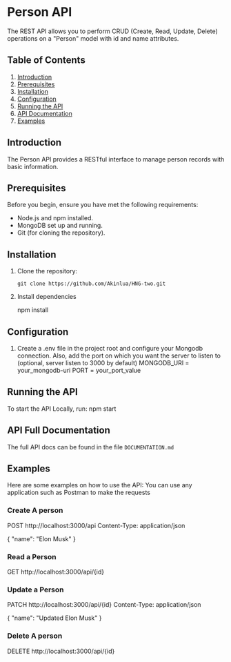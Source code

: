 # Person API

The REST API allows you to perform CRUD (Create, Read, Update, Delete) operations on a "Person" model with id and name attributes.

## Table of Contents

1. [Introduction](#introduction)
2. [Prerequisites](#prerequisites)
3. [Installation](#installation)
4. [Configuration](#configuration)
5. [Running the API](#running-the-api)
6. [API Documentation](#api-documentation)
7. [Examples](#examples)

## Introduction

The Person API provides a RESTful interface to manage person records with basic information.

## Prerequisites

Before you begin, ensure you have met the following requirements:

- Node.js and npm installed.        
- MongoDB set up and running.
- Git (for cloning the repository).

## Installation

1. Clone the repository:

   ```shell
   git clone https://github.com/Akinlua/HNG-two.git

2. Install dependencies

    npm install

## Configuration

1. Create a .env file in the project root and configure your Mongodb connection. Also, add the port on which you want the server to listen to (optional, server listen to 3000 by default)
    MONGODB_URI = your_mongodb-uri
    PORT = your_port_value

## Running the API

To start the API Locally, run:
npm start

## API Full Documentation
The full API docs can be found in the file `DOCUMENTATION.md`

## Examples
Here are some examples on how to use the API:
You can use any application such as Postman to make the requests

### Create A person

POST http://localhost:3000/api
Content-Type: application/json

{
    "name": "Elon Musk"
}

### Read a Person
GET http://localhost:3000/api/{id}

### Update a Person
PATCH http://localhost:3000/api/{id}
Content-Type: application/json

{
    "name": "Updated Elon Musk"
}

### Delete A person
DELETE http://localhost:3000/api/{id}

